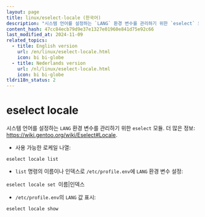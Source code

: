 ```yaml
---
layout: page
title: linux/eselect-locale (한국어)
description: "시스템 언어를 설정하는 `LANG` 환경 변수를 관리하기 위한 `eselect` 모듈."
content_hash: 47cc84ecb79d9e37e1327e01960e841d75e92c66
last_modified_at: 2024-11-09
related_topics:
  - title: English version
    url: /en/linux/eselect-locale.html
    icon: bi bi-globe
  - title: Nederlands version
    url: /nl/linux/eselect-locale.html
    icon: bi bi-globe
tldri18n_status: 2
---
```

# eselect locale

시스템 언어를 설정하는 `LANG` 환경 변수를 관리하기 위한 `eselect` 모듈.
더 많은 정보: <https://wiki.gentoo.org/wiki/Eselect#Locale>.

- 사용 가능한 로케일 나열:

`eselect locale list`

- `list` 명령의 이름이나 인덱스로 `/etc/profile.env`에 `LANG` 환경 변수 설정:

`eselect locale set `<span class="tldr-var badge badge-pill bg-dark-lm bg-white-dm text-white-lm text-dark-dm font-weight-bold">이름|인덱스</span>

- `/etc/profile.env`의 `LANG` 값 표시:

`eselect locale show`
